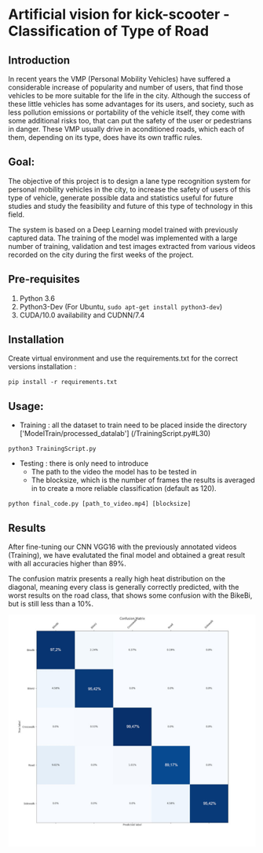 # Artificial vision for kick-scooter - Classification of Type of Road

## Introduction

In recent years the VMP (Personal Mobility Vehicles) have suffered a considerable
increase of popularity and number of users, that find those vehicles to be more suitable for
the life in the city. Although the success of these little vehicles has some advantages for its
users, and society, such as less pollution emissions or portability of the vehicle itself, they
come with some additional risks too, that can put the safety of the user or pedestrians in
danger. These VMP usually drive in aconditioned roads, which each of them, depending on its type, does have its own traffic rules.


## Goal:

The objective of this project is to design a lane type recognition system for personal mobility
vehicles in the city, to increase the safety of users of this type of vehicle, generate possible
data and statistics useful for future studies and study the feasibility and future of this type
of technology in this field.

The system is based on a Deep Learning model trained with previously captured data. The training of the model was implemented with a large number
of training, validation and test images extracted from various videos recorded on the city
during the first weeks of the project. 

## Pre-requisites
1) Python 3.6
2) Python3-Dev (For Ubuntu, `sudo apt-get install python3-dev`)
3) CUDA/10.0 availability and CUDNN/7.4

## Installation
Create virtual environment and use the requirements.txt for the correct versions installation :
```
pip install -r requirements.txt
```
## Usage:
   - Training : all the dataset to train need to be placed inside the directory ['ModelTrain/processed_datalab'] (/TrainingScript.py#L30)
```
python3 TrainingScript.py
```
- Testing : there is only need to introduce
   -  The path to the video the model has to be tested in
   -  The blocksize, which is the number of frames the results is averaged in to create a more reliable classification (default as 120).
```
python final_code.py [path_to_video.mp4] [blocksize]
```
## Results
After fine-tuning our CNN VGG16 with the previously annotated videos (Training), we have evalutated the final model and obtained a great result with all accuracies higher than 89%. 

The confusion matrix presents a really high heat distribution on the diagonal, meaning
every class is generally correctly predicted, with the worst results on the road class, that
shows some confusion with the BikeBi, but is still less than a 10%.

![alt Confussion Mattrix](mattrix_confussion.jpg)

